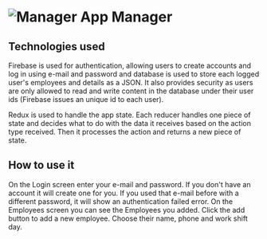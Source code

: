 
# ![Manager App](http://i.imgur.com/OTnzhbD.png)  Manager

## Technologies used

Firebase is used for authentication, allowing users to create accounts and log in using e-mail and password and database is used to store each logged user's employees and details as a JSON. It also provides security as users are only allowed to read and write content in the database under their user ids (Firebase issues an unique id to each user).

Redux is used to handle the app state. Each reducer handles one piece of state and decides what to do with the data it receives based on the action type received. Then it processes the action and returns a new piece of state.

## How to use it
On the Login screen enter your e-mail and password. If you don't have an account it will create one for you. If you used that e-mail before with a different password, it will show an authentication failed error.
On the Employees screen you can see the Employees you added. Click the add button to add a new employee. Choose their name, phone and work shift day.
